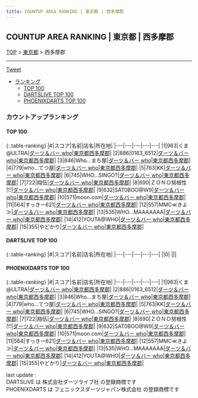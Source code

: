 ```yaml
---
title: COUNTUP AREA RANKING | 東京都 | 西多摩郡
---
```

## COUNTUP AREA RANKING | 東京都 | 西多摩郡

[TOP](/darts/rank/) > [東京都](/darts/rank/東京都/) > 西多摩郡

___

<a href="https://twitter.com/share?ref_src=twsrc%5Etfw" data-text="COUNTUP AREA RANKING | 東京都西多摩郡" class="twitter-share-button" data-hashtags="DARTSLIVE,PHOENIXDARTS,darts,ダーツ" data-show-count="false">Tweet</a>

* [ランキング](#カウントアップランキング)
    * [TOP 100](#top-100)
    * [DARTSLIVE TOP 100](#dartslive-top-100)
    * [PHOENIXDARTS TOP 100](#phoenixdarts-top-100)

### カウントアップランキング

#### TOP 100



{:.table-ranking}
|#|スコア|名前|店名|所在地|
|---|---|---|---|---|
|1|963|<span class="rank-name-pd">くま@ULTRA</span>|<a href="https://vs.phoenixdarts.com/jp/shop/shopDetailInfo/s_52078?s_seq=52078">ダーツ＆バー who</a>|<a href="/darts/rank/東京都/西多摩郡">東京都西多摩郡</a>|
|2|886|<span class="rank-name-pd">0163_6512</span>|<a href="https://vs.phoenixdarts.com/jp/shop/shopDetailInfo/s_52078?s_seq=52078">ダーツ＆バー who</a>|<a href="/darts/rank/東京都/西多摩郡">東京都西多摩郡</a>|
|3|846|<span class="rank-name-pd">Who...まち屋</span>|<a href="https://vs.phoenixdarts.com/jp/shop/shopDetailInfo/s_52078?s_seq=52078">ダーツ＆バー who</a>|<a href="/darts/rank/東京都/西多摩郡">東京都西多摩郡</a>|
|4|779|<span class="rank-name-pd">who...てつ屋</span>|<a href="https://vs.phoenixdarts.com/jp/shop/shopDetailInfo/s_52078?s_seq=52078">ダーツ＆バー who</a>|<a href="/darts/rank/東京都/西多摩郡">東京都西多摩郡</a>|
|5|763|<span class="rank-name-pd">KK</span>|<a href="https://vs.phoenixdarts.com/jp/shop/shopDetailInfo/s_52078?s_seq=52078">ダーツ＆バー who</a>|<a href="/darts/rank/東京都/西多摩郡">東京都西多摩郡</a>|
|6|745|<span class="rank-name-pd">WHO...SINGO?</span>|<a href="https://vs.phoenixdarts.com/jp/shop/shopDetailInfo/s_52078?s_seq=52078">ダーツ＆バー who</a>|<a href="/darts/rank/東京都/西多摩郡">東京都西多摩郡</a>|
|7|722|<span class="rank-name-pd">翔伍</span>|<a href="https://vs.phoenixdarts.com/jp/shop/shopDetailInfo/s_52078?s_seq=52078">ダーツ＆バー who</a>|<a href="/darts/rank/東京都/西多摩郡">東京都西多摩郡</a>|
|8|690|<span class="rank-name-pd">ＺＯＮＯ努根性㌍</span>|<a href="https://vs.phoenixdarts.com/jp/shop/shopDetailInfo/s_52078?s_seq=52078">ダーツ＆バー who</a>|<a href="/darts/rank/東京都/西多摩郡">東京都西多摩郡</a>|
|9|632|<span class="rank-name-pd">SAT0BOO@W9</span>|<a href="https://vs.phoenixdarts.com/jp/shop/shopDetailInfo/s_52078?s_seq=52078">ダーツ＆バー who</a>|<a href="/darts/rank/東京都/西多摩郡">東京都西多摩郡</a>|
|10|571|<span class="rank-name-pd">moon.com</span>|<a href="https://vs.phoenixdarts.com/jp/shop/shopDetailInfo/s_52078?s_seq=52078">ダーツ＆バー who</a>|<a href="/darts/rank/東京都/西多摩郡">東京都西多摩郡</a>|
|11|564|<span class="rank-name-pd">すっきー621</span>|<a href="https://vs.phoenixdarts.com/jp/shop/shopDetailInfo/s_52078?s_seq=52078">ダーツ＆バー who</a>|<a href="/darts/rank/東京都/西多摩郡">東京都西多摩郡</a>|
|12|557|<span class="rank-name-pd">MMC≪きよ≫</span>|<a href="https://vs.phoenixdarts.com/jp/shop/shopDetailInfo/s_52078?s_seq=52078">ダーツ＆バー who</a>|<a href="/darts/rank/東京都/西多摩郡">東京都西多摩郡</a>|
|13|535|<span class="rank-name-pd">WHO...MAAAAAAA</span>|<a href="https://vs.phoenixdarts.com/jp/shop/shopDetailInfo/s_52078?s_seq=52078">ダーツ＆バー who</a>|<a href="/darts/rank/東京都/西多摩郡">東京都西多摩郡</a>|
|14|412|<span class="rank-name-pd">YOUTA@WHO</span>|<a href="https://vs.phoenixdarts.com/jp/shop/shopDetailInfo/s_52078?s_seq=52078">ダーツ＆バー who</a>|<a href="/darts/rank/東京都/西多摩郡">東京都西多摩郡</a>|
|15|355|<span class="rank-name-pd">やどかり</span>|<a href="https://vs.phoenixdarts.com/jp/shop/shopDetailInfo/s_52078?s_seq=52078">ダーツ＆バー who</a>|<a href="/darts/rank/東京都/西多摩郡">東京都西多摩郡</a>|


#### DARTSLIVE TOP 100



{:.table-ranking}
|#|スコア|名前|店名|所在地|
|---|---|---|---|---|
||0|<span class="rank-name-dl"> </span>|<a href=""></a>|<a href="/darts/rank//"></a>|


#### PHOENIXDARTS TOP 100



{:.table-ranking}
|#|スコア|名前|店名|所在地|
|---|---|---|---|---|
|1|963|<span class="rank-name-pd">くま@ULTRA</span>|<a href="https://vs.phoenixdarts.com/jp/shop/shopDetailInfo/s_52078?s_seq=52078">ダーツ＆バー who</a>|<a href="/darts/rank/東京都/西多摩郡">東京都西多摩郡</a>|
|2|886|<span class="rank-name-pd">0163_6512</span>|<a href="https://vs.phoenixdarts.com/jp/shop/shopDetailInfo/s_52078?s_seq=52078">ダーツ＆バー who</a>|<a href="/darts/rank/東京都/西多摩郡">東京都西多摩郡</a>|
|3|846|<span class="rank-name-pd">Who...まち屋</span>|<a href="https://vs.phoenixdarts.com/jp/shop/shopDetailInfo/s_52078?s_seq=52078">ダーツ＆バー who</a>|<a href="/darts/rank/東京都/西多摩郡">東京都西多摩郡</a>|
|4|779|<span class="rank-name-pd">who...てつ屋</span>|<a href="https://vs.phoenixdarts.com/jp/shop/shopDetailInfo/s_52078?s_seq=52078">ダーツ＆バー who</a>|<a href="/darts/rank/東京都/西多摩郡">東京都西多摩郡</a>|
|5|763|<span class="rank-name-pd">KK</span>|<a href="https://vs.phoenixdarts.com/jp/shop/shopDetailInfo/s_52078?s_seq=52078">ダーツ＆バー who</a>|<a href="/darts/rank/東京都/西多摩郡">東京都西多摩郡</a>|
|6|745|<span class="rank-name-pd">WHO...SINGO?</span>|<a href="https://vs.phoenixdarts.com/jp/shop/shopDetailInfo/s_52078?s_seq=52078">ダーツ＆バー who</a>|<a href="/darts/rank/東京都/西多摩郡">東京都西多摩郡</a>|
|7|722|<span class="rank-name-pd">翔伍</span>|<a href="https://vs.phoenixdarts.com/jp/shop/shopDetailInfo/s_52078?s_seq=52078">ダーツ＆バー who</a>|<a href="/darts/rank/東京都/西多摩郡">東京都西多摩郡</a>|
|8|690|<span class="rank-name-pd">ＺＯＮＯ努根性㌍</span>|<a href="https://vs.phoenixdarts.com/jp/shop/shopDetailInfo/s_52078?s_seq=52078">ダーツ＆バー who</a>|<a href="/darts/rank/東京都/西多摩郡">東京都西多摩郡</a>|
|9|632|<span class="rank-name-pd">SAT0BOO@W9</span>|<a href="https://vs.phoenixdarts.com/jp/shop/shopDetailInfo/s_52078?s_seq=52078">ダーツ＆バー who</a>|<a href="/darts/rank/東京都/西多摩郡">東京都西多摩郡</a>|
|10|571|<span class="rank-name-pd">moon.com</span>|<a href="https://vs.phoenixdarts.com/jp/shop/shopDetailInfo/s_52078?s_seq=52078">ダーツ＆バー who</a>|<a href="/darts/rank/東京都/西多摩郡">東京都西多摩郡</a>|
|11|564|<span class="rank-name-pd">すっきー621</span>|<a href="https://vs.phoenixdarts.com/jp/shop/shopDetailInfo/s_52078?s_seq=52078">ダーツ＆バー who</a>|<a href="/darts/rank/東京都/西多摩郡">東京都西多摩郡</a>|
|12|557|<span class="rank-name-pd">MMC≪きよ≫</span>|<a href="https://vs.phoenixdarts.com/jp/shop/shopDetailInfo/s_52078?s_seq=52078">ダーツ＆バー who</a>|<a href="/darts/rank/東京都/西多摩郡">東京都西多摩郡</a>|
|13|535|<span class="rank-name-pd">WHO...MAAAAAAA</span>|<a href="https://vs.phoenixdarts.com/jp/shop/shopDetailInfo/s_52078?s_seq=52078">ダーツ＆バー who</a>|<a href="/darts/rank/東京都/西多摩郡">東京都西多摩郡</a>|
|14|412|<span class="rank-name-pd">YOUTA@WHO</span>|<a href="https://vs.phoenixdarts.com/jp/shop/shopDetailInfo/s_52078?s_seq=52078">ダーツ＆バー who</a>|<a href="/darts/rank/東京都/西多摩郡">東京都西多摩郡</a>|
|15|355|<span class="rank-name-pd">やどかり</span>|<a href="https://vs.phoenixdarts.com/jp/shop/shopDetailInfo/s_52078?s_seq=52078">ダーツ＆バー who</a>|<a href="/darts/rank/東京都/西多摩郡">東京都西多摩郡</a>|


<div class="footer border-top border-gray-light mt-5 pt-3 text-right text-gray">
    last update : <span style="font-weight: italic" id="foot_last_modified"></span><br />
    DARTSLIVE は 株式会社ダーツライブ社 の登録商標です<br />
    PHOENIXDARTS は フェニックスダーツジャパン株式会社 の登録商標です<br />
</div>

<script src="https://cdnjs.cloudflare.com/ajax/libs/jquery.tablesorter/2.31.3/js/jquery.tablesorter.min.js" integrity="sha512-qzgd5cYSZcosqpzpn7zF2ZId8f/8CHmFKZ8j7mU4OUXTNRd5g+ZHBPsgKEwoqxCtdQvExE5LprwwPAgoicguNg==" crossorigin="anonymous" referrerpolicy="no-referrer"></script>
<link rel="stylesheet" href="https://cdnjs.cloudflare.com/ajax/libs/jquery.tablesorter/2.31.3/css/theme.default.min.css" integrity="sha512-wghhOJkjQX0Lh3NSWvNKeZ0ZpNn+SPVXX1Qyc9OCaogADktxrBiBdKGDoqVUOyhStvMBmJQ8ZdMHiR3wuEq8+w==" crossorigin="anonymous" referrerpolicy="no-referrer" />
<script>
$(function() {
    $(".table-ranking").tablesorter({sortList:[[0, 0]]});
    $("#foot_last_modified").text(formatDate(new Date(document.lastModified), 'yyyy-MM-dd HH:mm:ss'));
});
</script>

<script async src="https://platform.twitter.com/widgets.js" charset="utf-8"></script>